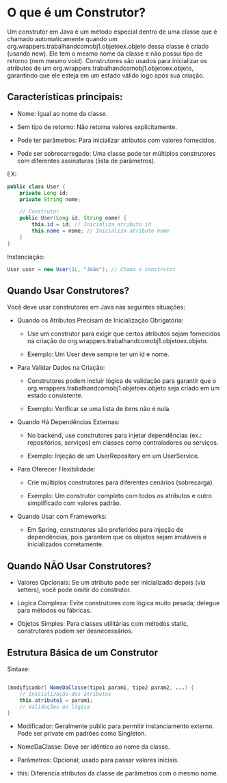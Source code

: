 # O que é um Construtor?
Um construtor em Java é um método especial dentro de uma classe que é chamado automaticamente quando um org.wrappers.trabalhandcomobj1.objetoex.objeto dessa classe é criado (usando new). Ele tem o mesmo nome da classe e não possui tipo de retorno (nem mesmo void). Construtores são usados para inicializar os atributos de um org.wrappers.trabalhandcomobj1.objetoex.objeto, garantindo que ele esteja em um estado válido logo após sua criação.

## Características principais:
* Nome: Igual ao nome da classe.

* Sem tipo de retorno: Não retorna valores explicitamente.

* Pode ter parâmetros: Para inicializar atributos com valores fornecidos.

* Pode ser sobrecarregado: Uma classe pode ter múltiplos construtores com diferentes assinaturas (lista de parâmetros).

EX:
````java
public class User {
    private Long id;
    private String nome;

    // Construtor
    public User(Long id, String nome) {
        this.id = id; // Inicializa atributo id
        this.nome = nome; // Inicializa atributo nome
    }
}
````


Instanciação:
````java
User user = new User(1L, "João"); // Chama o construtor
````

## Quando Usar Construtores?
Você deve usar construtores em Java nas seguintes situações:
* Quando os Atributos Precisam de Inicialização Obrigatória:
   * Use um construtor para exigir que certos atributos sejam fornecidos na criação do org.wrappers.trabalhandcomobj1.objetoex.objeto.

   * Exemplo: Um User deve sempre ter um id e nome.

* Para Validar Dados na Criação:
   * Construtores podem incluir lógica de validação para garantir que o org.wrappers.trabalhandcomobj1.objetoex.objeto seja criado em um estado consistente.

   * Exemplo: Verificar se uma lista de itens não é nula.

* Quando Há Dependências Externas:
   * No backend, use construtores para injetar dependências (ex.: repositórios, serviços) em classes como controladores ou serviços.

  * Exemplo: Injeção de um UserRepository em um UserService.

* Para Oferecer Flexibilidade:
  * Crie múltiplos construtores para diferentes cenários (sobrecarga).

  * Exemplo: Um construtor completo com todos os atributos e outro simplificado com valores padrão.

* Quando Usar com Frameworks:
   * Em Spring, construtores são preferidos para injeção de dependências, pois garantem que os objetos sejam imutáveis e inicializados corretamente.

## Quando NÃO Usar Construtores?
* Valores Opcionais: Se um atributo pode ser inicializado depois (via setters), você pode omitir do construtor.

* Lógica Complexa: Evite construtores com lógica muito pesada; delegue para métodos ou fábricas.

* Objetos Simples: Para classes utilitárias com métodos static, construtores podem ser desnecessários.

 ## Estrutura Básica de um Construtor
Sintaxe:

````java

[modificador] NomeDaClasse(tipo1 param1, tipo2 param2, ...) {
    // Inicialização dos atributos
    this.atributo1 = param1;
    // Validações ou lógica
}

````

* Modificador: Geralmente public para permitir instanciamento externo. Pode ser private em padrões como Singleton.

* NomeDaClasse: Deve ser idêntico ao nome da classe.

* Parâmetros: Opcional; usado para passar valores iniciais.

* this: Diferencia atributos da classe de parâmetros com o mesmo nome.



